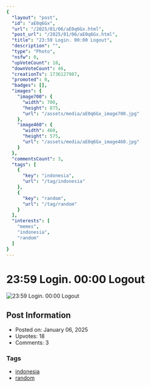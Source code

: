 ```yaml
---
{
  "layout": "post",
  "id": "aE0q6Gx",
  "url": "/2025/01/06/aE0q6Gx.html",
  "post_url": "/2025/01/06/aE0q6Gx.html",
  "title": "23:59 Login. 00:00 Logout",
  "description": "",
  "type": "Photo",
  "nsfw": 0,
  "upVoteCount": 18,
  "downVoteCount": 46,
  "creationTs": 1736127987,
  "promoted": 0,
  "badges": [],
  "images": {
    "image700": {
      "width": 700,
      "height": 875,
      "url": "/assets/media/aE0q6Gx_image700.jpg"
    },
    "image460": {
      "width": 460,
      "height": 575,
      "url": "/assets/media/aE0q6Gx_image460.jpg"
    }
  },
  "commentsCount": 3,
  "tags": [
    {
      "key": "indonesia",
      "url": "/tag/indonesia"
    },
    {
      "key": "random",
      "url": "/tag/random"
    }
  ],
  "interests": [
    "memes",
    "indonesia",
    "random"
  ]
}
---
```


# 23:59 Login. 00:00 Logout

![23:59 Login. 00:00 Logout](/assets/media/aE0q6Gx_image700.jpg)

## Post Information

- Posted on: January 06, 2025
- Upvotes: 18
- Comments: 3

### Tags

- [indonesia](/tag/indonesia)
- [random](/tag/random)
